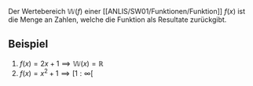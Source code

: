 Der Wertebereich $\mathbb{W}(f)$ einer [[ANLIS/SW01/Funktionen/Funktion]] $f(x)$ ist die Menge an Zahlen, welche die Funktion als Resultate zurückgibt.

## Beispiel
1. $f(x)=2x+1 \implies \mathbb{W}(x) = \mathbb{R}$
2. $f(x) = x^2+1 \implies [1:\infty [$ 